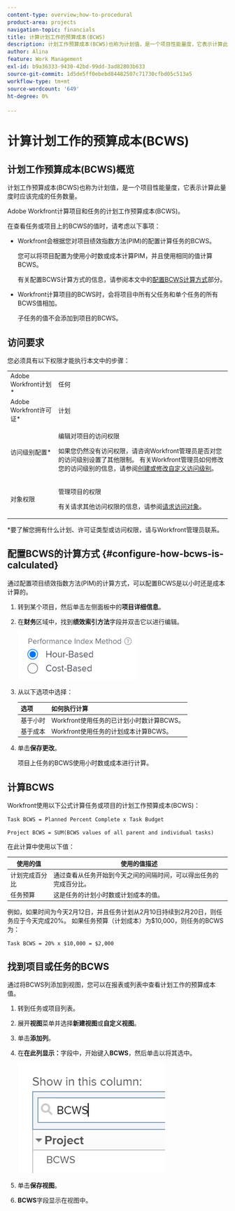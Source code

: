 ```yaml
---
content-type: overview;how-to-procedural
product-area: projects
navigation-topic: financials
title: 计算计划工作的预算成本(BCWS)
description: 计划工作预算成本(BCWS)也称为计划值，是一个项目性能量度，它表示计算此量度时应该完成的任务数量。
author: Alina
feature: Work Management
exl-id: b9a36333-9430-42bd-99dd-3ad82803b633
source-git-commit: 1d5de5ff0ebebd84482507c71730cfbd05c513a5
workflow-type: tm+mt
source-wordcount: '649'
ht-degree: 0%

---
```


# 计算计划工作的预算成本(BCWS)

## 计划工作预算成本(BCWS)概览

计划工作预算成本(BCWS)也称为计划值，是一个项目性能量度，它表示计算此量度时应该完成的任务数量。

Adobe Workfront计算项目和任务的计划工作预算成本(BCWS)。

在查看任务或项目上的BCWS的值时，请考虑以下事项：

* Workfront会根据您对项目绩效指数方法(PIM)的配置计算任务的BCWS。

  您可以将项目配置为使用小时数或成本计算PIM，并且使用相同的值计算BCWS。

  有关配置BCWS计算方式的信息，请参阅本文中的[配置BCWS计算方式](#configure-how-bcws-is-calculated)部分。

* Workfront计算项目的BCWS时，会将项目中所有父任务和单个任务的所有BCWS值相加。

  子任务的值不会添加到项目的BCWS。

## 访问要求

您必须具有以下权限才能执行本文中的步骤：

<table style="table-layout:auto"> 
 <col> 
 <col> 
 <tbody> 
  <tr> 
   <td role="rowheader">Adobe Workfront计划*</td> 
   <td> <p>任何</p> </td> 
  </tr> 
  <tr> 
   <td role="rowheader">Adobe Workfront许可证*</td> 
   <td> <p>计划 </p> </td> 
  </tr> 
  <tr> 
   <td role="rowheader">访问级别配置*</td> 
   <td> <p>编辑对项目的访问权限</p> <p>如果您仍然没有访问权限，请咨询Workfront管理员是否对您的访问级别设置了其他限制。 有关Workfront管理员如何修改您的访问级别的信息，请参阅<a href="../../../administration-and-setup/add-users/configure-and-grant-access/create-modify-access-levels.md" class="MCXref xref">创建或修改自定义访问级别</a>。</p> </td> 
  </tr> 
  <tr> 
   <td role="rowheader">对象权限</td> 
   <td> <p>管理项目的权限</p> <p>有关请求其他访问权限的信息，请参阅<a href="../../../workfront-basics/grant-and-request-access-to-objects/request-access.md" class="MCXref xref">请求访问对象</a>。</p> </td> 
  </tr> 
 </tbody> 
</table>

&#42;要了解您拥有什么计划、许可证类型或访问权限，请与Workfront管理员联系。

## 配置BCWS的计算方式 {#configure-how-bcws-is-calculated}

通过配置项目绩效指数方法(PIM)的计算方式，可以配置BCWS是以小时还是成本计算的。

1. 转到某个项目，然后单击左侧面板中的&#x200B;**项目详细信息**。
1. 在&#x200B;**财务**&#x200B;区域中，找到&#x200B;**绩效索引方法**&#x200B;字段并双击它以进行编辑。

   ![](assets/pim-options-hour-cost-based-nwe.png)

1. 从以下选项中选择：

   | 选项 | 如何执行计算 |
   |---|---|
   | 基于小时 | Workfront使用任务的已计划小时数计算BCWS。 |
   | 基于成本 | Workfront使用任务的计划成本计算BCWS。 |


1. 单击&#x200B;**保存更改**。

   项目上任务的BCWS使用小时数或成本进行计算。

## 计算BCWS

Workfront使用以下公式计算任务或项目的计划工作预算成本(BCWS)：

```
Task BCWS = Planned Percent Complete x Task Budget
```

```
Project BCWS = SUM(BCWS values of all parent and individual tasks)
```

在此计算中使用以下值：

| 使用的值 | 使用的值描述 |
|---|---|
| 计划完成百分比 | 通过查看从任务开始到今天之间的间隔时间，可以得出任务的完成百分比。 |
| 任务预算 | 这是任务的计划小时数或计划成本的值。 |

例如，如果时间为今天2月12日，并且任务计划从2月10日持续到2月20日，则任务应于今天完成20%。 如果任务预算（计划成本）为$10,000，则任务的BCWS为：

```
Task BCWS = 20% x $10,000 = $2,000
```

## 找到项目或任务的BCWS

通过将BCWS列添加到视图，您可以在报表或列表中查看计划工作的预算成本值。

1. 转到任务或项目列表。
1. 展开&#x200B;**视图**&#x200B;菜单并选择&#x200B;**新建视图**&#x200B;或&#x200B;**自定义视图**。

1. 单击&#x200B;**添加列**。
1. 在&#x200B;**在此列显示：**&#x200B;字段中，开始键入&#x200B;**BCWS**，然后单击以将其选中。

   ![](assets/bcws-in-project-view.png)

1. 单击&#x200B;**保存视图**。
1. **BCWS**&#x200B;字段显示在视图中。
